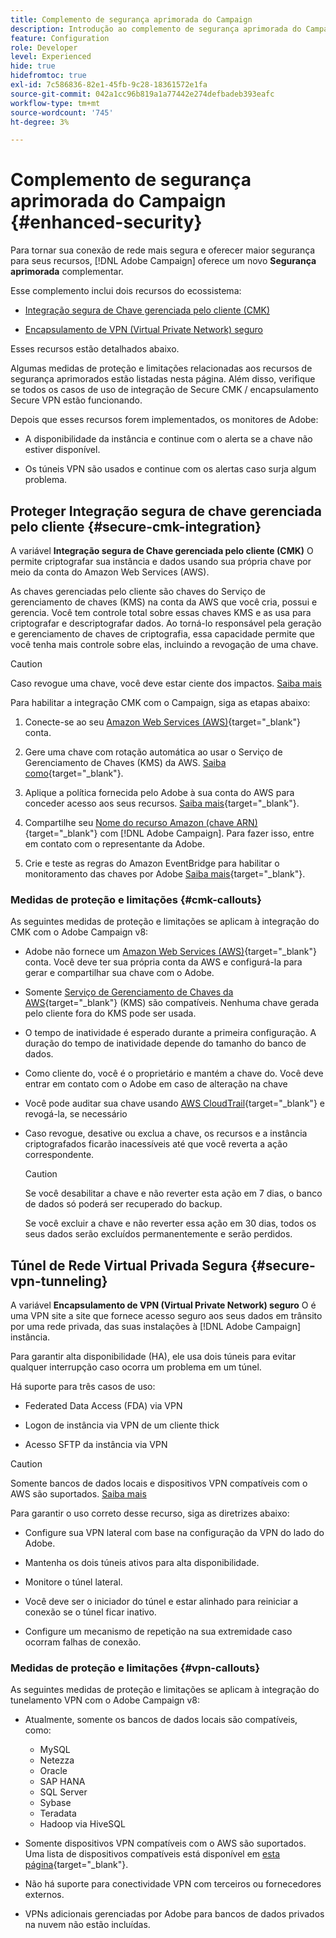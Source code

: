 ```yaml
---
title: Complemento de segurança aprimorada do Campaign
description: Introdução ao complemento de segurança aprimorada do Campaign
feature: Configuration
role: Developer
level: Experienced
hide: true
hidefromtoc: true
exl-id: 7c586836-82e1-45fb-9c28-18361572e1fa
source-git-commit: 042a1cc96b819a1a77442e274defbadeb393eafc
workflow-type: tm+mt
source-wordcount: '745'
ht-degree: 3%

---
```



# Complemento de segurança aprimorada do Campaign {#enhanced-security}

Para tornar sua conexão de rede mais segura e oferecer maior segurança para seus recursos, [!DNL Adobe Campaign] oferece um novo **Segurança aprimorada** complementar.

Esse complemento inclui dois recursos do ecossistema:

* [Integração segura de Chave gerenciada pelo cliente (CMK)](#secure-cmk-integration)

* [Encapsulamento de VPN (Virtual Private Network) seguro](#secure-vpn-tunneling)

Esses recursos estão detalhados abaixo.

Algumas medidas de proteção e limitações relacionadas aos recursos de segurança aprimorados estão listadas nesta página. Além disso, verifique se todos os casos de uso de integração de Secure CMK / encapsulamento Secure VPN estão funcionando.

Depois que esses recursos forem implementados, os monitores de Adobe:

* A disponibilidade da instância e continue com o alerta se a chave não estiver disponível.

* Os túneis VPN são usados e continue com os alertas caso surja algum problema.

## Proteger Integração segura de chave gerenciada pelo cliente {#secure-cmk-integration}

A variável **Integração segura de Chave gerenciada pelo cliente (CMK)** O permite criptografar sua instância e dados usando sua própria chave por meio da conta do Amazon Web Services (AWS).

As chaves gerenciadas pelo cliente são chaves do Serviço de gerenciamento de chaves (KMS) na conta da AWS que você cria, possui e gerencia. Você tem controle total sobre essas chaves KMS e as usa para criptografar e descriptografar dados. Ao torná-lo responsável pela geração e gerenciamento de chaves de criptografia, essa capacidade permite que você tenha mais controle sobre elas, incluindo a revogação de uma chave.

>[!CAUTION]
>
>Caso revogue uma chave, você deve estar ciente dos impactos. [Saiba mais](#cmk-callouts)

Para habilitar a integração CMK com o Campaign, siga as etapas abaixo:

1. Conecte-se ao seu [Amazon Web Services (AWS)](https://aws.amazon.com/){target="_blank"} conta.

1. Gere uma chave com rotação automática ao usar o Serviço de Gerenciamento de Chaves (KMS) da AWS. [Saiba como](https://docs.aws.amazon.com/kms/latest/developerguide/create-keys.html){target="_blank"}.

1. Aplique a política fornecida pelo Adobe à sua conta do AWS para conceder acesso aos seus recursos. [Saiba mais](https://docs.aws.amazon.com/kms/latest/developerguide/key-policy-services.html){target="_blank"}. <!--link TBC-->

1. Compartilhe seu [Nome do recurso Amazon (chave ARN)](https://docs.aws.amazon.com/kms/latest/developerguide/find-cmk-id-arn.html){target="_blank"} com [!DNL Adobe Campaign]. Para fazer isso, entre em contato com o representante da Adobe. <!--or Adobe transition manager?-->

1. Crie e teste as regras do Amazon EventBridge para habilitar o monitoramento das chaves por Adobe&#x200B; [Saiba mais](https://docs.aws.amazon.com/eventbridge/latest/userguide/eb-rules.html){target="_blank"}.


### Medidas de proteção e limitações {#cmk-callouts}

As seguintes medidas de proteção e limitações se aplicam à integração do CMK com o Adobe Campaign v8:

* Adobe não fornece um [Amazon Web Services (AWS)](https://aws.amazon.com/){target="_blank"} conta. Você deve ter sua própria conta da AWS e configurá-la para gerar e compartilhar sua chave com o Adobe.

* Somente [Serviço de Gerenciamento de Chaves da AWS](https://docs.aws.amazon.com/kms/latest/developerguide/overview.html){target="_blank"} (KMS) são compatíveis. Nenhuma chave gerada pelo cliente fora do KMS pode ser usada.&#x200B;

* O tempo de inatividade é esperado durante a primeira configuração. &#x200B;A duração do tempo de inatividade depende do tamanho do banco de dados.

* Como cliente do, você é o proprietário e mantém a chave do. Você deve entrar em contato com o Adobe em caso de alteração na chave&#x200B;

* Você pode auditar sua chave usando [AWS CloudTrail](https://docs.aws.amazon.com/awscloudtrail/latest/userguide/cloudtrail-user-guide.html){target="_blank"} e revogá-la, se necessário&#x200B;

* Caso revogue, desative ou exclua a chave, os recursos e a instância criptografados ficarão inacessíveis até que você reverta a ação correspondente.

  >[!CAUTION]
  >
  >Se você desabilitar a chave e não reverter esta ação em 7 dias, o banco de dados só poderá ser recuperado do backup.
  >
  >Se você excluir a chave e não reverter essa ação em 30 dias, todos os seus dados serão excluídos permanentemente e serão perdidos.&#x200B;

## Túnel de Rede Virtual Privada Segura {#secure-vpn-tunneling}

A variável **Encapsulamento de VPN (Virtual Private Network) seguro** O é uma VPN site a site que fornece acesso seguro aos seus dados em trânsito por uma rede privada, das suas instalações à [!DNL Adobe Campaign] instância.

<!--As it connects two networks together, it is a site-to-site VPN.-->

Para garantir alta disponibilidade (HA), ele usa dois túneis para evitar qualquer interrupção caso ocorra um problema em um túnel.

Há suporte para três casos de uso:

* Federated Data Access (FDA) via VPN<!--to access your on-premise database from the Campaign instance over VPN-->

* Logon de instância via VPN de um cliente thick

* Acesso SFTP da instância via VPN

>[!CAUTION]
>
>Somente bancos de dados locais e dispositivos VPN compatíveis com o AWS são suportados. [Saiba mais](#vpn-callouts)

Para garantir o uso correto desse recurso, siga as diretrizes abaixo:

* Configure sua VPN lateral com base na configuração da VPN do lado do Adobe.

* Mantenha os dois túneis ativos para alta disponibilidade.

* Monitore o túnel lateral.

* Você deve ser o iniciador do túnel e estar alinhado para reiniciar a conexão se o túnel ficar inativo.

* Configure um mecanismo de repetição na sua extremidade caso ocorram falhas de conexão.


### Medidas de proteção e limitações {#vpn-callouts}

As seguintes medidas de proteção e limitações se aplicam à integração do tunelamento VPN com o Adobe Campaign v8:

* Atualmente, somente os bancos de dados locais são compatíveis, como<!--Richa to check the list with PM-->:

   * MySQL
   * Netezza
   * Oracle
   * SAP HANA
   * SQL Server
   * Sybase
   * Teradata
   * Hadoop via HiveSQL

* Somente dispositivos VPN compatíveis com o AWS são suportados. Uma lista de dispositivos compatíveis está disponível em [esta página](https://docs.aws.amazon.com/vpn/latest/s2svpn/your-cgw.html#example-configuration-files){target="_blank"}<!--check which list should be communicated-->.

* Não há suporte para conectividade VPN com terceiros ou fornecedores externos.

* VPNs adicionais gerenciadas por Adobe para bancos de dados privados na nuvem não estão incluídas.
